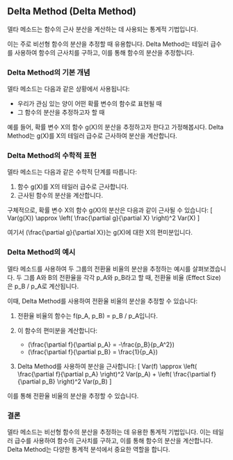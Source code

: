 ## Delta Method (Delta Method)

델타 메소드는 함수의 근사 분산을 계산하는 데 사용되는 통계적 기법입니다. 

이는 주로 비선형 함수의 분산을 추정할 때 유용합니다. 
Delta Method는 테일러 급수를 사용하여 함수의 근사치를 구하고, 이를 통해 함수의 분산을 추정합니다.

### Delta Method의 기본 개념

델타 메소드는 다음과 같은 상황에서 사용됩니다:
- 우리가 관심 있는 양이 어떤 확률 변수의 함수로 표현될 때
- 그 함수의 분산을 추정하고자 할 때

예를 들어, 확률 변수 X의 함수 g(X)의 분산을 추정하고자 한다고 가정해봅시다. 
Delta Method는 g(X)를 X의 테일러 급수로 근사하여 분산을 계산합니다.

### Delta Method의 수학적 표현

델타 메소드는 다음과 같은 수학적 단계를 따릅니다:
1. 함수 g(X)를 X의 테일러 급수로 근사합니다.
2. 근사된 함수의 분산을 계산합니다.

구체적으로, 확률 변수 X의 함수 g(X)의 분산은 다음과 같이 근사될 수 있습니다:
\[ Var(g(X)) \approx \left( \frac{\partial g}{\partial X} \right)^2 Var(X) \]

여기서 \(\frac{\partial g}{\partial X}\)는 g(X)에 대한 X의 편미분입니다.

### Delta Method의 예시

델타 메소드를 사용하여 두 그룹의 전환율 비율의 분산을 추정하는 예시를 살펴보겠습니다. 
두 그룹 A와 B의 전환율을 각각 p_A와 p_B라고 할 때,
전환율 비율 (Effect Size)은 p_B / p_A로 계산됩니다.


이때, Delta Method를 사용하여 전환율 비율의 분산을 추정할 수 있습니다:

1. 전환율 비율의 함수는 f(p_A, p_B) = p_B / p_A입니다.

2. 이 함수의 편미분을 계산합니다:
   - \(\frac{\partial f}{\partial p_A} = -\frac{p_B}{p_A^2}\)
   - \(\frac{\partial f}{\partial p_B} = \frac{1}{p_A}\)

3. Delta Method를 사용하여 분산을 근사합니다:
\[ Var(f) \approx \left( \frac{\partial f}{\partial p_A} \right)^2 Var(p_A) + \left( \frac{\partial f}{\partial p_B} \right)^2 Var(p_B) \]

이를 통해 전환율 비율의 분산을 추정할 수 있습니다.

### 결론

델타 메소드는 비선형 함수의 분산을 추정하는 데 유용한 통계적 기법입니다. 
이는 테일러 급수를 사용하여 함수의 근사치를 구하고, 
이를 통해 함수의 분산을 계산합니다. 
Delta Method는 다양한 통계적 분석에서 중요한 역할을 합니다.

